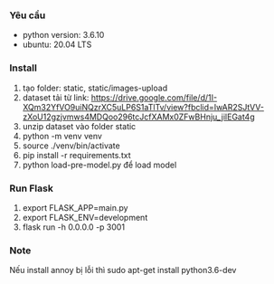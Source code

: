 ### Yêu cầu
- python version: 3.6.10
- ubuntu: 20.04 LTS

### Install 

1. tạo folder: static, static/images-upload
2. dataset tải từ link: https://drive.google.com/file/d/1I-XQm32YfVO9uiNQzrXC5uLP6S1aTlTv/view?fbclid=IwAR2SJtVV-zXoU12gzjvmws4MDQoo296tcJcfXAMx0ZFwBHnju_jilEGat4g
3. unzip dataset vào folder static
4. python -m venv venv
5. source ./venv/bin/activate
6. pip install -r requirements.txt
7. python load-pre-model.py để load model


### Run Flask
1. export FLASK_APP=main.py
2. export FLASK_ENV=development
3. flask run -h 0.0.0.0 -p 3001

### Note
Nếu install annoy bị lỗi thì sudo apt-get install python3.6-dev